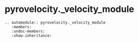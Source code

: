 # pyrovelocity._velocity_module

```{eval-rst}
.. automodule:: pyrovelocity._velocity_module
   :members:
   :undoc-members:
   :show-inheritance:
```
